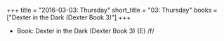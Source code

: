 +++
title = "2016-03-03: Thursday"
short_title = "03: Thursday"
books = ["Dexter in the Dark (Dexter Book 3)"]
+++


* Book: Dexter in the Dark (Dexter Book 3) {E} /f/
